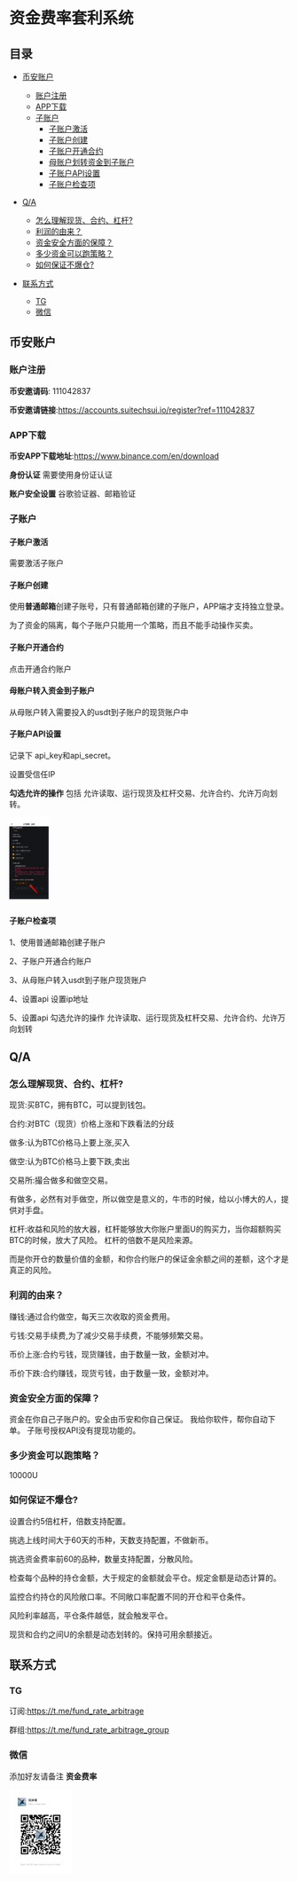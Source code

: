 # 资金费率套利系统

## 目录

- [币安账户](#币安账户)
  - [账户注册](#账户注册)
  - [APP下载](#APP下载)
  - [子账户](#子账户)
    - [子账户激活](#子账户激活)
    - [子账户创建](#子账户创建)
    - [子账户开通合约](#子账户开通合约)
    - [母账户划转资金到子账户](#母账户划转资金到子账户)
    - [子账户API设置](#子账户API设置)
    - [子账户检查项](#子账户检查项)
- [Q/A](#Q/A)

  - [怎么理解现货、合约、杠杆?](#怎么理解现货、合约、杠杆?)
  - [利润的由来？](#利润的由来？)
  - [资金安全方面的保障？ ](#资金安全方面的保障？ )
  - [多少资金可以跑策略？](#多少资金可以跑策略？)
  - [如何保证不爆仓?](#如何保证不爆仓?)
- [联系方式](#联系方式)
  - [TG](#TG)
  - [微信](#微信)



## 币安账户

### 账户注册

**币安邀请码**: 111042837

**币安邀请链接**:https://accounts.suitechsui.io/register?ref=111042837



### APP下载

**币安APP下载地址**:https://www.binance.com/en/download

**身份认证**  需要使用身份证认证

**账户安全设置** 谷歌验证器、邮箱验证



### 子账户

#### 子账户激活

需要激活子账户



#### 子账户创建

使用**普通邮箱**创建子账号，只有普通邮箱创建的子账户，APP端才支持独立登录。

为了资金的隔离，每个子账户只能用一个策略，而且不能手动操作买卖。



#### 子账户开通合约

点击开通合约账户



#### 母账户转入资金到子账户

从母账户转入需要投入的usdt到子账户的现货账户中



#### 子账户API设置

记录下 api_key和api_secret。

设置受信任IP

**勾选允许的操作** 包括 允许读取、运行现货及杠杆交易、允许合约、允许万向划转。

<img src="image/image-20240323184515918.png" alt="image-20240323184515918" style="zoom:15%;" />



#### 子账户检查项

1、使用普通邮箱创建子账户

2、子账户开通合约账户

3、从母账户转入usdt到子账户现货账户

4、设置api 设置ip地址 

5、设置api 勾选允许的操作 允许读取、运行现货及杠杆交易、允许合约、允许万向划转




## Q/A

### 怎么理解现货、合约、杠杆?

现货:买BTC，拥有BTC，可以提到钱包。

合约:对BTC（现货）价格上涨和下跌看法的分歧

做多:认为BTC价格马上要上涨,买入

做空:认为BTC价格马上要下跌,卖出

交易所:撮合做多和做空交易。

有做多，必然有对手做空，所以做空是意义的，牛市的时候，给以小博大的人，提供对手盘。

杠杆:收益和风险的放大器，杠杆能够放大你账户里面U的购买力，当你超额购买BTC的时候，放大了风险。
杠杆的倍数不是风险来源。

而是你开仓的数量价值的金额，和你合约账户的保证金余额之间的差额，这个才是真正的风险。



### 利润的由来？

赚钱:通过合约做空，每天三次收取的资金费用。

亏钱:交易手续费,为了减少交易手续费，不能够频繁交易。

币价上涨:合约亏钱，现货赚钱，由于数量一致，金额对冲。

币价下跌:合约赚钱，现货亏钱，由于数量一致，金额对冲。



### 资金安全方面的保障？ 

资金在你自己子账户的。安全由币安和你自己保证。
我给你软件，帮你自动下单。
子账号授权API没有提现功能的。



### 多少资金可以跑策略？

10000U



### 如何保证不爆仓?

设置合约5倍杠杆，倍数支持配置。

挑选上线时间大于60天的币种，天数支持配置，不做新币。

挑选资金费率前60的品种，数量支持配置，分散风险。

检查每个品种的持仓金额，大于规定的金额就会平仓。规定金额是动态计算的。

监控合约持仓的风险敞口率。不同敞口率配置不同的开仓和平仓条件。

风险利率越高，平仓条件越低，就会触发平仓。

现货和合约之间U的余额是动态划转的。保持可用余额接近。



## 联系方式

### TG
订阅:https://t.me/fund_rate_arbitrage

群组:https://t.me/fund_rate_arbitrage_group



### 微信

添加好友请备注 **资金费率**

<img src="image/image-20240221215304418.png" alt="image-20240221215304418" style="zoom:15%;" />
